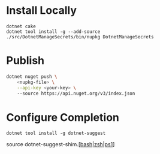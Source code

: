
# Install Locally
```
dotnet cake
dotnet tool install -g --add-source ./src/DotnetManageSecrets/bin/nupkg DotnetManageSecrets
```

# Publish 
```bash
dotnet nuget push \
    <nupkg-file> \
    --api-key <your-key> \ 
    --source https://api.nuget.org/v3/index.json
```

# Configure Completion

```
dotnet tool install -g dotnet-suggest
```
source dotnet-suggest-shim.[[bash](https://github.com/dotnet/command-line-api/blob/main/src/System.CommandLine.Suggest/dotnet-suggest-shim.bash)|[zsh](https://github.com/dotnet/command-line-api/blob/main/src/System.CommandLine.Suggest/dotnet-suggest-shim.zsh)|[ps1](https://github.com/dotnet/command-line-api/blob/main/src/System.CommandLine.Suggest/dotnet-suggest-shim.ps1)]